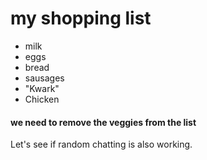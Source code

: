 # my shopping list
- milk 
- eggs
- bread
- sausages
- "Kwark"
- Chicken

#### we need to remove the veggies from the list

Let's see if random chatting is also working.
